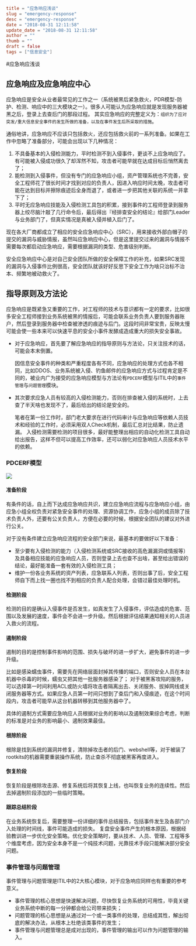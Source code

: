```toml
title = "应急响应浅谈"
slug = "emergency-response"
desc = "emergency-response"
date = "2018-08-31 12:11:58"
update_date = "2018-08-31 12:11:58"
author = ""
thumb = ""
draft = false
tags = ["信息安全"]
```

#应急响应浅谈
## 应急响应及应急响应中心
应急响应是安全从业者最常见的工作之一（系统被黑后紧急救火，PDR模型-防护、检测、响应中的三大模块之一）。很多人可能认为应急响应就是发现服务器被黑之后，登录上去查后门的那段过程。
其实应急响应的完整定义为：`组织为了应对突发/重大信息安全事件的发生所做的准备，以及在事件发生后所采取的措施`。

通俗地讲，应急响应不应该只包括救火，还应包括救火前的一系列准备。如果在工作中忽略了准备部分，可能会出现以下几种情况：

1. 不具备基本的入侵检测能力，平时检测不到入侵事件，更谈不上应急响应了。有可能被入侵成功很久了却浑然不知，攻击者可能早就在达成目标后悄然离去了；
1. 能检测到入侵事件，但没有专门的应急响应小组，资产管理系统也不完善，安全工程师花了很长时间才找到对应的负责人，因进入响应时间太晚，攻击者可能在达到目标并擦除痕迹后全身而退了，或者进一步把其他关联的系统一并拿下了；
1. 平时无应急响应技能及入侵检测工具包的积累，接到事件的工程师登录到服务器上绞尽脑汁敲了几行命令后，最后得出『经排查安全的结论』给部门Leader与业务部门了，但真实情况是真被入侵并植入后门了。

现在各大厂商都成立了相应的安全应急响应中心（SRC），用来接收外部白帽子的提交的漏洞与威胁情报，虽然叫应急响应中心，但是这里提交过来的漏洞与情报不需要每次都启动应急响应，需要根据漏洞的类型、危害级别判断。

安全应急响应中心是对自己安全团队所做的安全保障工作的补充，如果SRC发现的漏洞与入侵事件比例很高，安全团队就该好好反思下安全工作为啥只治标不治本、频繁地被动救火了。

## 指导原则及方法论

应急响应是既紧急又重要的工作，对工程师的技术与意识都有一定的要求，比如很多安全工程师接到业务系统被黑的情报后，可能会联系业务负责人要到服务器账户，然后登录到服务器中检查被渗透的痕迹与后门。这段时间非常宝贵，反映太慢可能会使一些本来可以快速平息的安全小事件发酵成造成重大的损失安全事故。

- 对于应急响应，首先要了解应急响应的指导原则与方法论，只关注技术的话，可能会本末倒置。

    因信息安全事件的种类和严重程度各有不同，应急响应的处理方式也各不相同，比如DDOS、业务系统被入侵、钓鱼邮件的应急响应方式与过程肯定是不同的，被业内广为接受的应急响应模型与方法论有`PDCERF`模型与ITIL中的`事件管理`与`问题管理`模块。

- 其次要求应急人员有较高的入侵检测能力，否则在排查被入侵的系统时，上去查了半天啥也发现不了，最后给出的结论是安全的。

    笔者在第一份工作时，部门老大要求在进行代码审计与应急响应等依赖人员技术和经验的工作时，必须采用双人Check机制，最后汇总对比结果，防止遗漏。
    入侵检测需要检测的项目很多，最好能整理出相应的自动化检测工具自动给出报告，这样不但可以提高工作效率，还可以弱化对应急响应人员技术水平的依赖。

### PDCERF模型

![](http://docs.xsec.io/images/response/PDCERF.png)

#### 准备阶段

有条件的话，自上而下达成应急响应共识，建立应急响应流程与应急响应小组，由应急小组全权负责对紧急安全事件的处理、资源协调工作，应急小组的成员除了技术负责人外，还要有公关负责人，方便在必要的时候，根据安全团队的建议对外进行公关。

对于没有条件建立应急响应流程的安全部门来说，最基本的要做好以下准备：

- 至少要有入侵检测的能力（入侵检测系统或SRC接收的高危漏漏洞或情报等）及具备相应技能的应急响应人员，否则登录上去也查不出啥，甚至给出错误的结论，最好能准备一套有效的入侵检测工具；
- 维护一份各业务系统的资产列表，应急联系人列表，否则出事了后，安全工程师自下而上找一圈也找不到相应的负责人配合处理，会错过最佳处理时机。


#### 检测阶段

检测的目的是确认入侵事件是否发生，如真发生了入侵事件，评估造成的危害、范围以及发展的速度，事件会不会进一步升级。然后根据评估结果通知相关的人员进入救火的流程。

#### 遏制阶段

遏制的目的是控制事件影响的范围、损失与破坏的进一步扩大，避免事件的进一步升级。

比如是感染蠕虫事件，需要先在网络层面封掉其传播的端口，否则安全人员在本台机器中杀毒的时候，蠕虫又把其他一批服务器感染了；
对于被黑客攻陷的服务，可以选择第一时间利用ACL或防火墙将攻击者隔离出去、关闭服务、拔掉网线或关闭服务器等方式。如果应急人员第一时间只想到了查后门和入侵痕迹，在这个时间段内，攻击者可能早从这台机器转移到其他服务器中了。

具体的遏制方式需要应急响应人员根据对业务的影响以及遏制效果综合考虑，判断的标准是对业务的影响最小、遏制效果最佳。

#### 根除阶段

根除是找到系统的漏洞并修复，清除掉攻击者的后门、webshell等，对于被装了rootkits的机器需要重装操作系统，防止查杀不彻底被黑客再度进入。

#### 恢复阶段

恢复阶段是根除攻击源、修复系统后将其恢复上线，也叫恢复业务的连续性。然后去掉遏制阶段添加的一些临时策略。

#### 跟踪总结阶段

在业务系统恢复后，需要整理一份详细的事件总结报告，包括事件发生及各部门介入处理的时间线，事件可能造成的损失。
复盘安全事件产生的根本原因，根据经验教训进一步优化安全策略。优化安全策略时，要从技术、人员、管理、工程等多个维度考虑，因为安全本身不是一个纯技术问题，光靠技术手段只能解决部分安全问题。

### 事件管理与问题管理

事件管理与问题管理是ITIL中的2大核心模块，对于应急响应同样也有重要的参考意义。

- 事件管理的核心思想是快速解决问题，尽快恢复业务系统的可用性，毕竟关键业务系统中断的每一分钟都会给公司带来损失；
- 问题管理的核心思想是从通过对一个或一类事件的处理，总结成其性，解出彻底的解决办法，从根本上杜绝该类事件的发生；
- 事件管理与问题管理总是成对出现的，事件管理的输出可以作为问题管理的输入。
